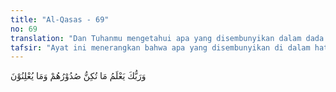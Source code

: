 ```yaml
---
title: "Al-Qasas - 69"
no: 69
translation: "Dan Tuhanmu mengetahui apa yang disembunyikan dalam dada mereka dan apa yang mereka nyatakan. "
tafsir: "Ayat ini menerangkan bahwa apa yang disembunyikan di dalam hati dan apa yang dinyatakan seseorang, pasti Allah mengetahuinya. Firman Nya:\n\nSama saja (bagi Allah), siapa di antaramu yang merahasiakan ucapannya dan siapa yang berterus terang dengannya; dan siapa yang bersembunyi pada malam hari dan yang berjalan pada siang hari. (ar-Ra'd/13: 10) \n\nDan firman-Nya:\n\nDialah Tuhan) yang mengetahui semua yang gaib dan semua yang tampak. Mahatinggi (Allah) dari apa yang mereka persekutukan. (al-Mu'minun/23: 92) \n\n(70) Pada ayat ini, Allah menerangkan bahwa Dialah yang Maha Esa, tidak ada yang berhak disembah melainkan Allah. Dialah yang mengetahui segala sesuatu dan Dia pula yang berkuasa atasnya. Dialah yang berhak dipuji segala perbuatan-Nya, karena Dialah yang memberikan segala kenikmatan yang kita peroleh baik di dunia maupun di akhirat. Segala peraturan dan ketentuan yang telah digariskan-Nya harus berlaku dan terlaksana. Tidak mungkin diganggu gugat karena Dia berada di atas segala makhluk-Nya, Hakim Yang Paling Adil, yang menentukan dan menetapkan bahwa yang benar itu benar dan yang salah itu salah. Kepada-Nya segala sesuatu akan dikembalikan, firman Allah:\n\nHanya kepada Allah segala urusan dikembalikan. (al-Anfal/8: 44) \n\nDi hari Kiamat, tiap-tiap orang dibalas setimpal dengan perbuatannya di dunia. Kalau baik dibalas dengan surga, dan kalau jahat dibalas dengan siksa di neraka."
---
```


وَرَبُّكَ يَعْلَمُ مَا تُكِنُّ صُدُوْرُهُمْ وَمَا يُعْلِنُوْنَ 
